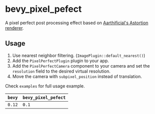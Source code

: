 # bevy_pixel_pefect

A pixel perfect post processing effect based on [Aarthificial's Astortion renderer](https://www.youtube.com/watch?v=jguyR4yJb1M).

## Usage

1. Use nearest neighbor filtering. (`ImagePlugin::default_nearest()`)
1. Add the `PixelPerfectPlugin` plugin to your app.
1. Add the `PixelPerfectCamera` component to your camera and set the `resolution` field to the desired virtual resolution.
1. Move the camera with `subpixel_position` instead of translation.

Check `examples` for full usage example.

|`bevy`|`bevy_pixel_pefect`|
|------|-------------------|
|`0.12`|`0.1`              |